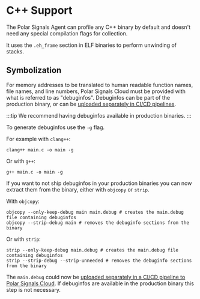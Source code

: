 # C++ Support

The Polar Signals Agent can profile any C++ binary by default and doesn't need any special compilation flags for collection.

It uses the `.eh_frame` section in ELF binaries to perform unwinding of stacks.

## Symbolization

For memory addresses to be translated to human readable function names, file names, and line numbers, Polar Signals Cloud must be provided with what is referred to as "debuginfos". Debuginfos can be part of the production binary, or can be [uploaded separately in CI/CD pipelines](uploading-debuginfos).

:::tip
We recommend having debuginfos available in production binaries.
:::

To generate debuginfos use the `-g` flag.

For example with `clang++`:

```
clang++ main.c -o main -g
```

Or with `g++`:

```
g++ main.c -o main -g
```

If you want to not ship debuginfos in your production binaries you can now extract them from the binary, either with `objcopy` or `strip`.

With `objcopy`:

```
objcopy --only-keep-debug main main.debug # creates the main.debug file containing debuginfos
objcopy --strip-debug main # removes the debuginfo sections from the binary
```

Or with `strip`:

```
strip --only-keep-debug main.debug # creates the main.debug file containing debuginfos
strip --strip-debug --strip-unneeded # removes the debuginfo sections from the binary
```

The `main.debug` could now be [uploaded separately in a CI/CD pipeline to Polar Signals Cloud](uploading-debuginfos). If debuginfos are available in the production binary this step is not necessary.
